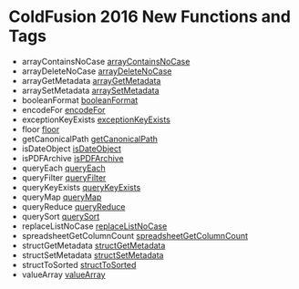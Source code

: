 # ColdFusion 2016 New Functions and Tags

- arrayContainsNoCase [arrayContainsNoCase](../functions/arraycontainsnocase.md)
- arrayDeleteNoCase [arrayDeleteNoCase](../functions/arraydeletenocase.md)
- arrayGetMetadata [arrayGetMetadata](../functions/arraygetmetadata.md)
- arraySetMetadata [arraySetMetadata](../functions/arraysetmetadata.md)
- booleanFormat [booleanFormat](../functions/booleanformat.md)
- encodeFor [encodeFor](../functions/encodefor.md)
- exceptionKeyExists [exceptionKeyExists](../functions/exceptionkeyexists.md)
- floor [floor](../functions/floor.md)
- getCanonicalPath [getCanonicalPath](../functions/getcanonicalpath.md)
- isDateObject [isDateObject](../functions/isdateobject.md)
- isPDFArchive [isPDFArchive](../functions/ispdfarchive.md)
- queryEach [queryEach](../functions/queryeach.md)
- queryFilter [queryFilter](../functions/queryfilter.md)
- queryKeyExists [queryKeyExists](../functions/querykeyexists.md)
- queryMap [queryMap](../functions/querymap.md)
- queryReduce [queryReduce](../functions/queryreduce.md)
- querySort [querySort](../functions/querysort.md)
- replaceListNoCase [replaceListNoCase](../functions/replacelistnocase.md)
- spreadsheetGetColumnCount [spreadsheetGetColumnCount](../functions/spreadsheetgetcolumncount.md)
- structGetMetadata [structGetMetadata](../functions/structgetmetadata.md)
- structSetMetadata [structSetMetadata](../functions/structsetmetadata.md)
- structToSorted [structToSorted](../functions/structtosorted.md)
- valueArray [valueArray](../functions/valuearray.md)
